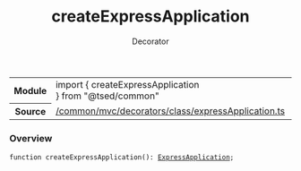 
<header class="symbol-info-header"><h1 id="createexpressapplication">createExpressApplication</h1><label class="symbol-info-type-label decorator">Decorator</label></header>
<!-- summary -->
<section class="symbol-info"><table class="is-full-width"><tbody><tr><th>Module</th><td><div class="lang-typescript"><span class="token keyword">import</span> { createExpressApplication }&nbsp;<span class="token keyword">from</span>&nbsp;<span class="token string">"@tsed/common"</span></div></td></tr><tr><th>Source</th><td><a href="https://github.com/Romakita/ts-express-decorators/blob/v4.17.3/src//common/mvc/decorators/class/expressApplication.ts#L0-L0">/common/mvc/decorators/class/expressApplication.ts</a></td></tr></tbody></table></section>
<!-- overview -->


### Overview


<pre><code class="typescript-lang ">function <span class="token function">createExpressApplication</span><span class="token punctuation">(</span><span class="token punctuation">)</span><span class="token punctuation">:</span> <a href="#api/common/mvc/expressapplication"><span class="token">ExpressApplication</span></a><span class="token punctuation">;</span></code></pre>


<!-- Parameters -->

<!-- Description -->

<!-- Members -->

